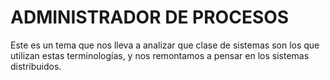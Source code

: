 # ADMINISTRADOR DE PROCESOS


Este es un tema que nos lleva a analizar que clase de sistemas son los que utilizan estas
terminologías, y nos remontamos a pensar en los sistemas distribuidos.
